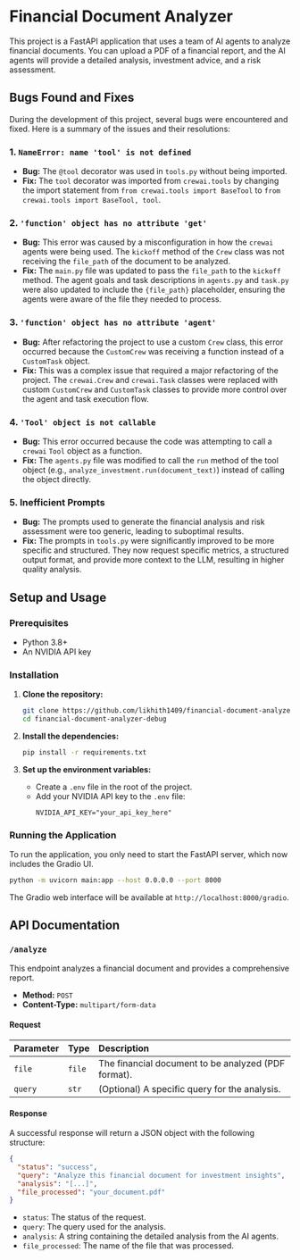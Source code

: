 # Financial Document Analyzer

This project is a FastAPI application that uses a team of AI agents to analyze financial documents. You can upload a PDF of a financial report, and the AI agents will provide a detailed analysis, investment advice, and a risk assessment.

## Bugs Found and Fixes

During the development of this project, several bugs were encountered and fixed. Here is a summary of the issues and their resolutions:

### 1. `NameError: name 'tool' is not defined`

*   **Bug:** The `@tool` decorator was used in `tools.py` without being imported.
*   **Fix:** The `tool` decorator was imported from `crewai.tools` by changing the import statement from `from crewai.tools import BaseTool` to `from crewai.tools import BaseTool, tool`.

### 2. `'function' object has no attribute 'get'`

*   **Bug:** This error was caused by a misconfiguration in how the `crewai` agents were being used. The `kickoff` method of the `Crew` class was not receiving the `file_path` of the document to be analyzed.
*   **Fix:** The `main.py` file was updated to pass the `file_path` to the `kickoff` method. The agent goals and task descriptions in `agents.py` and `task.py` were also updated to include the `{file_path}` placeholder, ensuring the agents were aware of the file they needed to process.

### 3. `'function' object has no attribute 'agent'`

*   **Bug:** After refactoring the project to use a custom `Crew` class, this error occurred because the `CustomCrew` was receiving a function instead of a `CustomTask` object.
*   **Fix:** This was a complex issue that required a major refactoring of the project. The `crewai.Crew` and `crewai.Task` classes were replaced with custom `CustomCrew` and `CustomTask` classes to provide more control over the agent and task execution flow.

### 4. `'Tool' object is not callable`

*   **Bug:** This error occurred because the code was attempting to call a `crewai` `Tool` object as a function.
*   **Fix:** The `agents.py` file was modified to call the `run` method of the tool object (e.g., `analyze_investment.run(document_text)`) instead of calling the object directly.

### 5. Inefficient Prompts

*   **Bug:** The prompts used to generate the financial analysis and risk assessment were too generic, leading to suboptimal results.
*   **Fix:** The prompts in `tools.py` were significantly improved to be more specific and structured. They now request specific metrics, a structured output format, and provide more context to the LLM, resulting in higher quality analysis.

## Setup and Usage

### Prerequisites

*   Python 3.8+
*   An NVIDIA API key

### Installation

1.  **Clone the repository:**
    ```bash
    git clone https://github.com/likhith1409/financial-document-analyzer-debug.git
    cd financial-document-analyzer-debug
    ```

2.  **Install the dependencies:**
    ```bash
    pip install -r requirements.txt
    ```

3.  **Set up the environment variables:**
    *   Create a `.env` file in the root of the project.
    *   Add your NVIDIA API key to the `.env` file:
        ```
        NVIDIA_API_KEY="your_api_key_here"
        ```

### Running the Application

To run the application, you only need to start the FastAPI server, which now includes the Gradio UI.

```bash
python -m uvicorn main:app --host 0.0.0.0 --port 8000
```

The Gradio web interface will be available at `http://localhost:8000/gradio`.

## API Documentation

### `/analyze`

This endpoint analyzes a financial document and provides a comprehensive report.

*   **Method:** `POST`
*   **Content-Type:** `multipart/form-data`

#### Request

| Parameter | Type   | Description                                         |
| :-------- | :----- | :-------------------------------------------------- |
| `file`    | `file` | The financial document to be analyzed (PDF format). |
| `query`   | `str`  | (Optional) A specific query for the analysis.       |

#### Response

A successful response will return a JSON object with the following structure:

```json
{
  "status": "success",
  "query": "Analyze this financial document for investment insights",
  "analysis": "[...]",
  "file_processed": "your_document.pdf"
}
```

*   `status`: The status of the request.
*   `query`: The query used for the analysis.
*   `analysis`: A string containing the detailed analysis from the AI agents.
*   `file_processed`: The name of the file that was processed.
